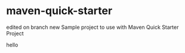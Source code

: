 # maven-quick-starter
edited
on branch new 
Sample project to use with Maven Quick Starter Project

hello